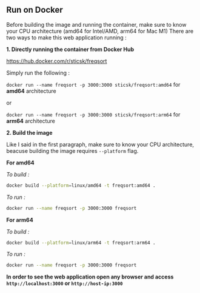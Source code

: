 ## Run on Docker

Before building the image and running the container, make sure to know your CPU architecture (amd64 for Intel/AMD, arm64 for Mac M1)
There are two ways to make this web application running :

**1. Directly running the container from Docker Hub**

https://hub.docker.com/r/sticsk/freqsort

Simply run the following : 

`docker run --name freqsort -p 3000:3000 sticsk/freqsort:amd64` for **amd64** architecture

or

`docker run --name freqsort -p 3000:3000 sticsk/freqsort:arm64` for **arm64** architecture


**2. Build the image**

Like I said in the first paragraph, make sure to know your CPU architecture, beacuse building the image requires `--platform` flag.

**For amd64**

*To build :*
```bash
docker build --platform=linux/amd64 -t freqsort:amd64 .
```
*To run :*
```bash
docker run --name freqsort -p 3000:3000 freqsort
```

**For arm64**

*To build :*
```bash
docker build --platform=linux/arm64 -t freqsort:arm64 .
```
*To run :*
```bash
docker run --name freqsort -p 3000:3000 freqsort
```

**In order to see the web application open any browser and access `http://localhost:3000` or `http://host-ip:3000`**


